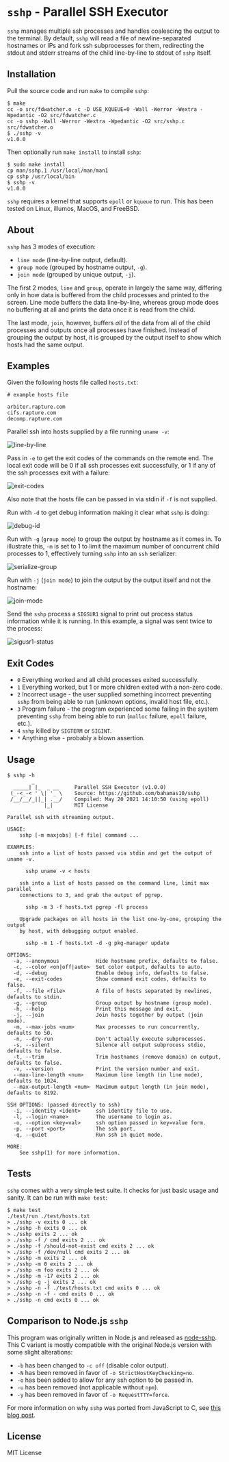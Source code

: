 `sshp` - Parallel SSH Executor
==============================

`sshp` manages multiple ssh processes and handles coalescing the output to the
terminal.  By default, `sshp` will read a file of newline-separated hostnames
or IPs and fork ssh subprocesses for them, redirecting the stdout and stderr
streams of the child line-by-line to stdout of `sshp` itself.

Installation
------------

Pull the source code and run `make` to compile `sshp`:

``` console
$ make
cc -o src/fdwatcher.o -c -D USE_KQUEUE=0 -Wall -Werror -Wextra -Wpedantic -O2 src/fdwatcher.c
cc -o sshp -Wall -Werror -Wextra -Wpedantic -O2 src/sshp.c src/fdwatcher.o
$ ./sshp -v
v1.0.0
```

Then optionally run `make install` to install `sshp`:

``` console
$ sudo make install
cp man/sshp.1 /usr/local/man/man1
cp sshp /usr/local/bin
$ sshp -v
v1.0.0
```

`sshp` requires a kernel that supports `epoll` or `kqueue` to run.  This has
been tested on Linux, illumos, MacOS, and FreeBSD.

About
-----

`sshp` has 3 modes of execution:

- `line mode` (line-by-line output, default).
- `group mode` (grouped by hostname output, `-g`).
- `join mode` (grouped by unique output, `-j`).

The first 2 modes, `line` and `group`, operate in largely the same way,
differing only in how data is buffered from the child processes and printed to
the screen.  Line mode buffers the data line-by-line, whereas group mode does
no buffering at all and prints the data once it is read from the child.

The last mode, `join`, however, buffers *all* of the data from all of the child
processes and outputs once all processes have finished.  Instead of grouping
the output by host, it is grouped by the output itself to show which hosts had
the same output.

Examples
--------

Given the following hosts file called `hosts.txt`:

```
# example hosts file

arbiter.rapture.com
cifs.rapture.com
decomp.rapture.com
```

Parallel ssh into hosts supplied by a file running `uname -v`:

![line-by-line](https://www.daveeddy.com/static/media/github/sshp/c/line-by-line.jpg)

Pass in `-e` to get the exit codes of the commands on the remote end.  The
local exit code will be 0 if all ssh processes exit successfully, or 1 if any
of the ssh processes exit with a failure:

![exit-codes](https://www.daveeddy.com/static/media/github/sshp/c/exit-codes.jpg)

Also note that the hosts file can be passed in via stdin if `-f` is not
supplied.

Run with `-d` to get debug information making it clear what `sshp` is doing:

![debug-id](https://www.daveeddy.com/static/media/github/sshp/c/debug-id.jpg)

Run with `-g` (`group mode`) to group the output by hostname as it comes in.
To illustrate this, `-m` is set to 1 to limit the maximum number of concurrent
child processes to 1, effectively turning `sshp` into an `ssh` serializer:

![serialize-group](https://www.daveeddy.com/static/media/github/sshp/c/serialize-group-mode.jpg)

Run with `-j` (`join mode`) to join the output by the output itself and not the
hostname:

![join-mode](https://www.daveeddy.com/static/media/github/sshp/c/join-mode.jpg)

Send the `sshp` process a `SIGSUR1` signal to print out process status
information while it is running.  In this example, a signal was sent twice to
the process:

![sigusr1-status](https://www.daveeddy.com/static/media/github/sshp/c/sigusr1-status.jpg)

Exit Codes
----------

- `0` Everything worked and all child processes exited successfully.
- `1` Everything worked, but 1 or more children exited with a non-zero code.
- `2` Incorrect usage - the user supplied something incorrect preventing `sshp`
  from being able to run (unknown options, invalid host file, etc.).
- `3` Program failure - the program experienced some failing in the system
  preventing `sshp` from being able to run (`malloc` failure, `epoll` failure,
  etc.).
- `4` `sshp` killed by `SIGTERM` or `SIGINT`.
- `*` Anything else - probably a blown assertion.

Usage
-----

``` console
$ sshp -h
        _
  _____| |_  _ __     Parallel SSH Executor (v1.0.0)
 (_-<_-< ' \| '_ \    Source: https://github.com/bahamas10/sshp
 /__/__/_||_| .__/    Compiled: May 20 2021 14:10:50 (using epoll)
            |_|       MIT License

Parallel ssh with streaming output.

USAGE:
    sshp [-m maxjobs] [-f file] command ...

EXAMPLES:
    ssh into a list of hosts passed via stdin and get the output of uname -v.

      sshp uname -v < hosts

    ssh into a list of hosts passed on the command line, limit max parallel
    connections to 3, and grab the output of pgrep.

      sshp -m 3 -f hosts.txt pgrep -fl process

    Upgrade packages on all hosts in the list one-by-one, grouping the output
    by host, with debugging output enabled.

      sshp -m 1 -f hosts.txt -d -g pkg-manager update

OPTIONS:
  -a, --anonymous            Hide hostname prefix, defaults to false.
  -c, --color <on|off|auto>  Set color output, defaults to auto.
  -d, --debug                Enable debug info, defaults to false.
  -e, --exit-codes           Show command exit codes, defaults to false.
  -f, --file <file>          A file of hosts separated by newlines, defaults to stdin.
  -g, --group                Group output by hostname (group mode).
  -h, --help                 Print this message and exit.
  -j, --join                 Join hosts together by output (join mode).
  -m, --max-jobs <num>       Max processes to run concurrently, defaults to 50.
  -n, --dry-run              Don't actually execute subprocesses.
  -s, --silent               Silence all output subprocess stdio, defaults to false.
  -t, --trim                 Trim hostnames (remove domain) on output, defaults to false.
  -v, --version              Print the version number and exit.
  --max-line-length <num>    Maximum line length (in line mode), defaults to 1024.
  --max-output-length <num>  Maximum output length (in join mode), defaults to 8192.

SSH OPTIONS: (passed directly to ssh)
  -i, --identity <ident>     ssh identity file to use.
  -l, --login <name>         The username to login as.
  -o, --option <key=val>     ssh option passed in key=value form.
  -p, --port <port>          The ssh port.
  -q, --quiet                Run ssh in quiet mode.

MORE:
    See sshp(1) for more information.
```

Tests
-----

`sshp` comes with a very simple test suite.  It checks for just basic usage and
sanity.  It can be run with `make test`:

``` console
$ make test
./test/run ./test/hosts.txt
> ./sshp -v exits 0 ... ok
> ./sshp -h exits 0 ... ok
> ./sshp exits 2 ... ok
> ./sshp -f / cmd exits 2 ... ok
> ./sshp -f /should-not-exist cmd exits 2 ... ok
> ./sshp -f /dev/null cmd exits 2 ... ok
> ./sshp -m exits 2 ... ok
> ./sshp -m 0 exits 2 ... ok
> ./sshp -m foo exits 2 ... ok
> ./sshp -m -17 exits 2 ... ok
> ./sshp -g -j exits 2 ... ok
> ./sshp -n -f ./test/hosts.txt cmd exits 0 ... ok
> ./sshp -n -f - cmd exits 0 ... ok
> ./sshp -n cmd exits 0 ... ok
```

Comparison to Node.js `sshp`
----------------------------

This program was originally written in Node.js and released as
[node-sshp](https://github.com/bahamas10/node-sshp).  This C variant is mostly
compatible with the original Node.js version with some slight alterations:

- `-b` has been changed to `-c off` (disable color output).
- `-N` has been removed in favor of `-o StrictHostKeyChecking=no`.
- `-o` has been added to allow for any ssh option to be passed in.
- `-u` has been removed (not applicable without `npm`).
- `-y` has been removed in favor of `-o RequestTTY=force`.

For more information on why `sshp` was ported from JavaScript to C, see [this
blog post](https://www.daveeddy.com/2021/05/20/sshp-rewrite-from-javascript-to-c/).

License
-------

MIT License
